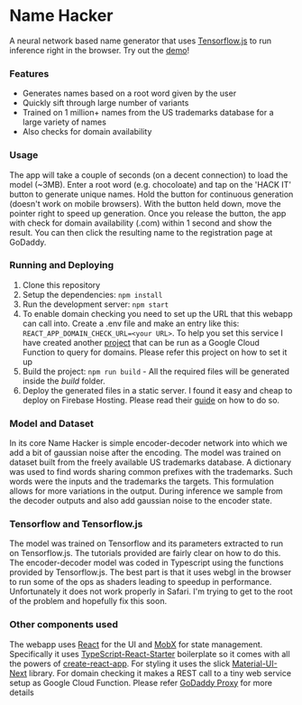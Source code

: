 # Name Hacker
A neural network based name generator that uses [Tensorflow.js](http://js.tensorflow.org) to run inference right in the browser. Try out the [demo](https://namehacker.net)!

### Features
* Generates names based on a root word given by the user
* Quickly sift through large number of variants
* Trained on 1 million+ names from the US trademarks database for a large variety of names
* Also checks for domain availability

### Usage
The app will take a couple of seconds (on a decent connection) to load the model (~3MB). Enter a root word (e.g. chocoloate) and tap on the 'HACK IT' button to generate unique names. Hold the button for continuous generation (doesn't work on mobile browsers). With the button held down, move the pointer right to speed up generation. Once you release the button, the app with check for domain availability (.com) within 1 second and show the result. You can then click the resulting name to the registration page at GoDaddy.

### Running and Deploying
1. Clone this repository
2. Setup the dependencies: `npm install`
3. Run the development server: `npm start`
4. To enable domain checking you need to set up the URL that this webapp can call into. Create a .env file and make an entry like this: `REACT_APP_DOMAIN_CHECK_URL=<your URL>`. To help you set this service I have created another [project](https://github.com/kolloldas/godaddy-proxy) that can be run as a Google Cloud Function to query for domains. Please refer this project on how to set it up
5. Build the project: `npm run build` - All the required files will be generated inside the *build* folder.
6. Deploy the generated files in a static server. I found it easy and cheap to deploy on Firebase Hosting. Please read their [guide](https://firebase.google.com/docs/hosting/deploying) on how to do so.

### Model and Dataset
In its core Name Hacker is simple encoder-decoder network into which we add a bit of gaussian noise after the encoding. The model was trained on dataset built from the freely available US trademarks database. A dictionary was used to find words sharing common prefixes with the trademarks. Such words were the inputs and the trademarks the targets. This formulation allows for more variations in the output. During inference we sample from the decoder outputs and also add gaussian noise to the encoder state.

### Tensorflow and Tensorflow.js
The model was trained on Tensorflow and its parameters extracted to run on Tensorflow.js. The tutorials provided are fairly clear on how to do this. The encoder-decoder model was coded in Typescript using the functions provided by Tensorflow.js. The best part is that it uses webgl in the browser to run some of the ops as shaders leading to speedup in performance. Unfortunately it does not work properly in Safari. I'm trying to get to the root of the problem and hopefully fix this soon.

### Other components used
The webapp uses [React](http://reactjs.org) for the UI and [MobX](https://mobx.js.org) for state management. Specifically it uses [TypeScript-React-Starter](https://github.com/Microsoft/TypeScript-React-Starter) boilerplate so it comes with all the powers of [create-react-app](https://github.com/facebookincubator/create-react-app). For styling it uses the slick [Material-UI-Next](https://material-ui-next.com/) library. For domain checking it makes a REST call to a tiny web service setup as Google Cloud Function. Please refer [GoDaddy Proxy](https://github.com/kolloldas/godaddy-proxy) for more details
